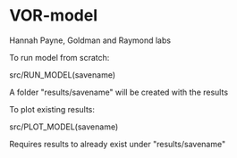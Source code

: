 # VOR-model
Hannah Payne, Goldman and Raymond labs



To run model from scratch:

src/RUN_MODEL(savename)

 A folder "results/savename" will be created with the results 
 
 

To plot existing results:

src/PLOT_MODEL(savename)

Requires results to already exist under "results/savename"